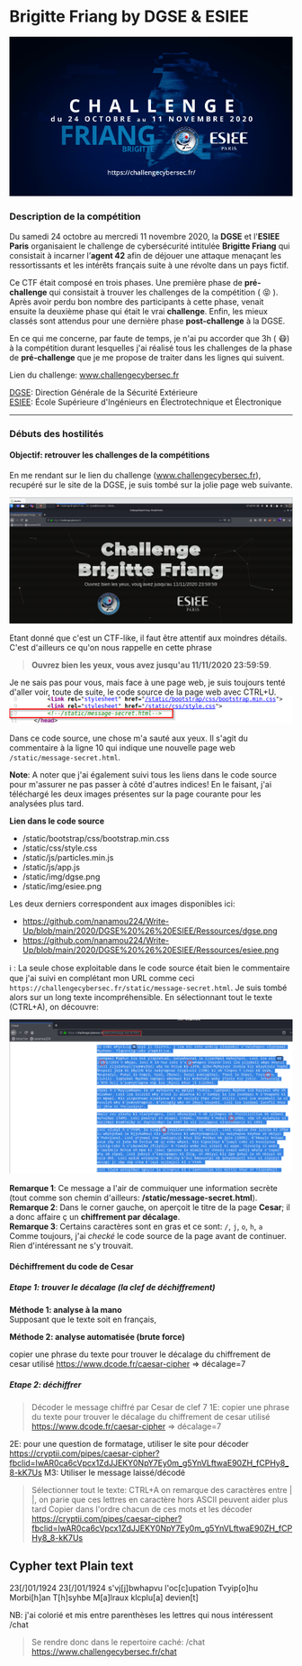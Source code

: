 # **Brigitte Friang by DGSE & ESIEE**

![Google logo](https://github.com/nanamou224/Write-Up/blob/main/2020/DGSE%20%26%20ESIEE/Ressources/challenge_home.PNG "google logo")


### Description de la compétition
Du samedi 24 octobre au mercredi 11 novembre 2020, la **DGSE** et l'**ESIEE Paris** organisaient le challenge de cybersécurité intitulée **Brigitte Friang** qui consistait à incarner l’**agent 42** afin de déjouer une attaque menaçant les ressortissants et les intérêts français suite à une révolte dans un pays fictif.  

Ce CTF était composé en trois phases. Une première phase de **pré-challenge** qui consistait à trouver les challenges de la compétition ( :stuck_out_tongue_closed_eyes: ). Après avoir perdu bon nombre des participants à cette phase, venait ensuite la deuxième phase qui était le vrai **challenge**. Enfin, les mieux classés sont attendus pour une dernière phase **post-challenge** à la DGSE.  

En ce qui me concerne, par faute de temps, je n'ai pu accorder que 3h ( :mask:) à la compétition durant lesquelles j'ai réalisé tous les challenges de la phase de **pré-challenge** que je me propose de traiter dans les lignes qui suivent.  

Lien du challenge: www.challengecybersec.fr

[DGSE](https://www.defense.gouv.fr/dgse): Direction Générale de la Sécurité Extérieure  
[ESIEE](https://www.esiee.fr/): École Supérieure d'Ingénieurs en Électrotechnique et Électronique

---
### Débuts des hostilités 
#### Objectif: retrouver les challenges de la compétitions  
En me rendant sur le lien du challenge (www.challengecybersec.fr), recupéré sur le site de la DGSE, je suis tombé sur la jolie page web suivante.   

![capture1](https://github.com/nanamou224/Write-Up/blob/main/2020/DGSE%20%26%20ESIEE/Ressources/capture1.PNG " ")                        

                              
Etant donné que c'est un CTF-like, il faut être attentif aux moindres détails. C'est d'ailleurs ce qu'on nous rappelle en cette phrase   
> **Ouvrez bien les yeux, vous avez jusqu'au 11/11/2020 23:59:59**.  

Je ne sais pas pour vous, mais face à une page web, je suis toujours tenté d'aller voir, toute de suite, le code source de la page web avec CTRL+U.
![capture2](https://github.com/nanamou224/Write-Up/blob/main/2020/DGSE%20%26%20ESIEE/Ressources/capture2.png " ")  

Dans ce code source, une chose m'a sauté aux yeux. Il s'agit du commentaire à la ligne 10 qui indique une nouvelle page web `/static/message-secret.html`.

**Note**: A noter que j'ai également suivi tous les liens dans le code source pour m'assurer ne pas passer à côté d'autres indices! En le faisant, j'ai téléchargé les deux images présentes sur la page courante pour les analysées plus tard.

__Lien dans le code source__
+ /static/bootstrap/css/bootstrap.min.css
+ /static/css/style.css
+ /static/js/particles.min.js
+ /static/js/app.js  
+ /static/img/dgse.png
+ /static/img/esiee.png

Les deux derniers correspondent aux images disponibles ici:  
+ https://github.com/nanamou224/Write-Up/blob/main/2020/DGSE%20%26%20ESIEE/Ressources/dgse.png
+ https://github.com/nanamou224/Write-Up/blob/main/2020/DGSE%20%26%20ESIEE/Ressources/esiee.png

:information_source: : La seule chose exploitable dans le code source était bien le commentaire que j'ai suivi en complétant mon URL comme ceci `https://challengecybersec.fr/static/message-secret.html`.  Je suis tombé alors sur un long texte incompréhensible. En sélectionnant tout le texte (CTRL+A), on découvre:   


![capture1](https://github.com/nanamou224/Write-Up/blob/main/2020/DGSE%20%26%20ESIEE/Ressources/capture3.png " ")  

**Remarque 1**: Ce message a l'air de commuiquer une information secrète (tout comme son chemin d'ailleurs: **/static/message-secret.html**).   
**Remarque 2**: Dans le corner gauche, on aperçoit le titre de la page **Cesar**; il a donc affaire ç un **chiffrement par décalage**.    
**Remarque 3**: Certains caractères sont en gras et ce sont: `/`, `j`, `o`, `h`, `a`
Comme toujours, j'ai *checké* le code source de la page avant de continuer. Rien d'intéressant ne s'y trouvait.  



#### Déchiffrement du code de Cesar
##### Etape 1: trouver le décalage (la clef de déchiffrement)  
**Méthode 1: analyse à la mano**  
Supposant que le texte soit en français,   

**Méthode 2: analyse automatisée (brute force)**  

copier une phrase du texte pour trouver le décalage du chiffrement de cesar utilisé
https://www.dcode.fr/caesar-cipher
=> décalage=7

##### Etape 2: déchiffrer


> Décoder le message chiffré par Cesar de clef 7
1E: copier une phrase du texte pour trouver le décalage du chiffrement de cesar utilisé
https://www.dcode.fr/caesar-cipher
=> décalage=7

2E: pour une question de formatage, utiliser le site pour décoder
https://cryptii.com/pipes/caesar-cipher?fbclid=IwAR0ca6cVpcx1ZdJJEKY0NpY7Ey0m_g5YnVLftwaE90ZH_fCPHy8_8-kK7Us
M3: Utiliser le message laissé/décodé
> Sélectionner tout le texte: CTRL+A
on remarque des caractères entre | |, on parie que ces lettres en caractère hors ASCII peuvent aider plus tard
> Copier dans l'ordre chacun de ces mots et les décoder
https://cryptii.com/pipes/caesar-cipher?fbclid=IwAR0ca6cVpcx1ZdJJEKY0NpY7Ey0m_g5YnVLftwaE90ZH_fCPHy8_8-kK7Us

Cypher text		Plain text
---------------------------------------------------
23[/]01/1924	       23[/]01/1924
s'vj[j]bwhapvu	       l'oc[c]upation
Tvyip[o]hu		       Morbi[h]an
T[h]syhbe		       M[a]lraux
klcplu[a]		       devien[t]  

NB: j'ai colorié et mis entre parenthèses les lettres qui nous intéressent
/chat
> Se rendre donc dans le repertoire caché: /chat
https://www.challengecybersec.fr/chat







